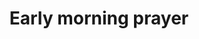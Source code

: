 ---
title: "Early morning prayer"
venue: Henry &amp; Anne-Marie's house
address: Over Lane, Belper
postcode: 
allday: false
description: 
    Praying for the Church in Belper and for events &amp; people further afield
when: 2017-02-03
starttime: '0730'
finishtime: '0830'
category: Prayer
layout: event
---